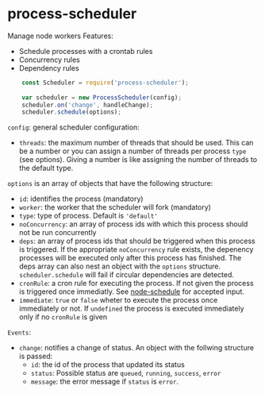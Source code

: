 # process-scheduler
Manage node workers
Features:
- Schedule processes with a crontab rules
- Concurrency rules
- Dependency rules

```js
    const Scheduler = require('process-scheduler');
    
    var scheduler = new ProcessScheduler(config);
    scheduler.on('change', handleChange);
    scheduler.schedule(options);
```

`config`: general scheduler configuration:
  - `threads`: the maximum number of threads that should be used. This can be a number or you can assign a number of threads per process `type` (see options). Giving a number is like assigning the number of threads to the default type.

`options` is an array of objects that have the following structure:
  - `id`: identifies the process (mandatory)
  - `worker`: the worker that the scheduler will fork (mandatory)
  - `type`: type of process. Default is `'default'`
  - `noConcurrency`: an array of process ids with which this process should not be run concurrently
  - `deps`: an array of process ids that should be triggered when this process is triggered. If the appropriate `noConcurrency` rule exists, the depenency processes will be executed only after this process has finished. The deps array can also nest an object with the `options` structure. `scheduler.schedule` will fail if circular dependencies are detected.
  - `cronRule`: a cron rule for executing the process. If not given the process is triggered once immediatly. See [node-schedule](https://github.com/node-schedule/node-schedule) for accepted input.
  - `immediate`: `true` or `false` wheter to execute the process once immediately or not. If `undefined` the process is executed immediately only if no `cronRule` is given

`Events`:
- `change`: notifies a change of status. An object with the follwing structure is passed:
  - `id`: the id of the process that updated its status
  - `status`: Possible status are `queued`, `running`, `success`, `error`
  - `message`: the error message if `status` is `error`.


